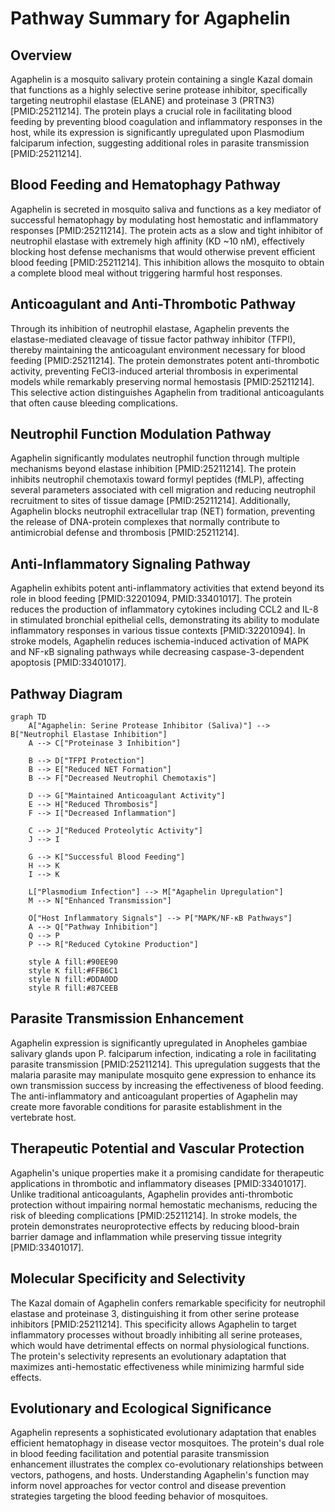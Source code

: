 # Pathway Summary for Agaphelin

## Overview
Agaphelin is a mosquito salivary protein containing a single Kazal domain that functions as a highly selective serine protease inhibitor, specifically targeting neutrophil elastase (ELANE) and proteinase 3 (PRTN3) [PMID:25211214]. The protein plays a crucial role in facilitating blood feeding by preventing blood coagulation and inflammatory responses in the host, while its expression is significantly upregulated upon Plasmodium falciparum infection, suggesting additional roles in parasite transmission [PMID:25211214].

## Blood Feeding and Hematophagy Pathway
Agaphelin is secreted in mosquito saliva and functions as a key mediator of successful hematophagy by modulating host hemostatic and inflammatory responses [PMID:25211214]. The protein acts as a slow and tight inhibitor of neutrophil elastase with extremely high affinity (KD ~10 nM), effectively blocking host defense mechanisms that would otherwise prevent efficient blood feeding [PMID:25211214]. This inhibition allows the mosquito to obtain a complete blood meal without triggering harmful host responses.

## Anticoagulant and Anti-Thrombotic Pathway
Through its inhibition of neutrophil elastase, Agaphelin prevents the elastase-mediated cleavage of tissue factor pathway inhibitor (TFPI), thereby maintaining the anticoagulant environment necessary for blood feeding [PMID:25211214]. The protein demonstrates potent anti-thrombotic activity, preventing FeCl3-induced arterial thrombosis in experimental models while remarkably preserving normal hemostasis [PMID:25211214]. This selective action distinguishes Agaphelin from traditional anticoagulants that often cause bleeding complications.

## Neutrophil Function Modulation Pathway
Agaphelin significantly modulates neutrophil function through multiple mechanisms beyond elastase inhibition [PMID:25211214]. The protein inhibits neutrophil chemotaxis toward formyl peptides (fMLP), affecting several parameters associated with cell migration and reducing neutrophil recruitment to sites of tissue damage [PMID:25211214]. Additionally, Agaphelin blocks neutrophil extracellular trap (NET) formation, preventing the release of DNA-protein complexes that normally contribute to antimicrobial defense and thrombosis [PMID:25211214].

## Anti-Inflammatory Signaling Pathway
Agaphelin exhibits potent anti-inflammatory activities that extend beyond its role in blood feeding [PMID:32201094, PMID:33401017]. The protein reduces the production of inflammatory cytokines including CCL2 and IL-8 in stimulated bronchial epithelial cells, demonstrating its ability to modulate inflammatory responses in various tissue contexts [PMID:32201094]. In stroke models, Agaphelin reduces ischemia-induced activation of MAPK and NF-κB signaling pathways while decreasing caspase-3-dependent apoptosis [PMID:33401017].

## Pathway Diagram

```mermaid
graph TD
    A["Agaphelin: Serine Protease Inhibitor (Saliva)"] --> B["Neutrophil Elastase Inhibition"]
    A --> C["Proteinase 3 Inhibition"]

    B --> D["TFPI Protection"]
    B --> E["Reduced NET Formation"]
    B --> F["Decreased Neutrophil Chemotaxis"]

    D --> G["Maintained Anticoagulant Activity"]
    E --> H["Reduced Thrombosis"]
    F --> I["Decreased Inflammation"]

    C --> J["Reduced Proteolytic Activity"]
    J --> I

    G --> K["Successful Blood Feeding"]
    H --> K
    I --> K

    L["Plasmodium Infection"] --> M["Agaphelin Upregulation"]
    M --> N["Enhanced Transmission"]

    O["Host Inflammatory Signals"] --> P["MAPK/NF-κB Pathways"]
    A --> Q["Pathway Inhibition"]
    Q --> P
    P --> R["Reduced Cytokine Production"]

    style A fill:#90EE90
    style K fill:#FFB6C1
    style N fill:#DDA0DD
    style R fill:#87CEEB
```

## Parasite Transmission Enhancement
Agaphelin expression is significantly upregulated in Anopheles gambiae salivary glands upon P. falciparum infection, indicating a role in facilitating parasite transmission [PMID:25211214]. This upregulation suggests that the malaria parasite may manipulate mosquito gene expression to enhance its own transmission success by increasing the effectiveness of blood feeding. The anti-inflammatory and anticoagulant properties of Agaphelin may create more favorable conditions for parasite establishment in the vertebrate host.

## Therapeutic Potential and Vascular Protection
Agaphelin's unique properties make it a promising candidate for therapeutic applications in thrombotic and inflammatory diseases [PMID:33401017]. Unlike traditional anticoagulants, Agaphelin provides anti-thrombotic protection without impairing normal hemostatic mechanisms, reducing the risk of bleeding complications [PMID:25211214]. In stroke models, the protein demonstrates neuroprotective effects by reducing blood-brain barrier damage and inflammation while preserving tissue integrity [PMID:33401017].

## Molecular Specificity and Selectivity
The Kazal domain of Agaphelin confers remarkable specificity for neutrophil elastase and proteinase 3, distinguishing it from other serine protease inhibitors [PMID:25211214]. This specificity allows Agaphelin to target inflammatory processes without broadly inhibiting all serine proteases, which would have detrimental effects on normal physiological functions. The protein's selectivity represents an evolutionary adaptation that maximizes anti-hemostatic effectiveness while minimizing harmful side effects.

## Evolutionary and Ecological Significance
Agaphelin represents a sophisticated evolutionary adaptation that enables efficient hematophagy in disease vector mosquitoes. The protein's dual role in blood feeding facilitation and potential parasite transmission enhancement illustrates the complex co-evolutionary relationships between vectors, pathogens, and hosts. Understanding Agaphelin's function may inform novel approaches for vector control and disease prevention strategies targeting the blood feeding behavior of mosquitoes.